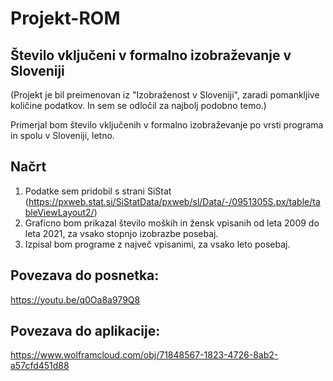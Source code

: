 # Projekt-ROM
## Število vključeni v formalno izobraževanje v Sloveniji
(Projekt je bil preimenovan iz "Izobraženost v Sloveniji", zaradi pomankljive količine podatkov. In sem se odločil za najbolj podobno temo.)

Primerjal bom število vključenih v formalno izobraževanje po vrsti programa in spolu v Sloveniji, letno.

## Načrt

1. Podatke sem pridobil s strani SiStat (https://pxweb.stat.si/SiStatData/pxweb/sl/Data/-/0951305S.px/table/tableViewLayout2/)
3. Graficno bom prikazal število moških in žensk vpisanih od leta 2009 do leta 2021, za vsako stopnjo izobrazbe posebaj.
4. Izpisal bom programe z največ vpisanimi, za vsako leto posebaj.

## Povezava do posnetka:

https://youtu.be/q0Oa8a979Q8

## Povezava do aplikacije:

https://www.wolframcloud.com/obj/71848567-1823-4726-8ab2-a57cfd451d88
